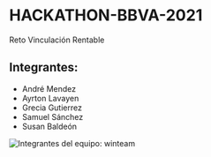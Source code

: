 # HACKATHON-BBVA-2021
Reto Vinculación Rentable

## Integrantes:
* André Mendez
* Ayrton Lavayen
* Grecia Gutierrez
* Samuel Sánchez
* Susan Baldeón

![Integrantes del equipo: winteam](https://github.com/Grecia2727/lim.png)

